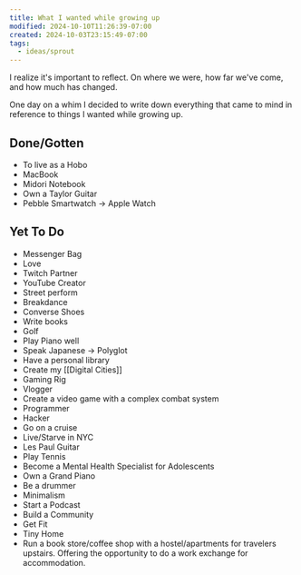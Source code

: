```yaml
---
title: What I wanted while growing up
modified: 2024-10-10T11:26:39-07:00
created: 2024-10-03T23:15:49-07:00
tags:
  - ideas/sprout
---
```

I realize it's important to reflect. On where we were, how far we've come, and how much has changed.

One day on a whim I decided to write down everything that came to mind in reference to things I wanted while growing up.

## Done/Gotten
- To live as a Hobo
- MacBook 
- Midori Notebook
- Own a Taylor Guitar
- Pebble Smartwatch -> Apple Watch
## Yet To Do
- Messenger Bag
- Love
- Twitch Partner
- YouTube Creator
- Street perform
- Breakdance
- Converse Shoes
- Write books
- Golf
- Play Piano well
- Speak Japanese -> Polyglot
- Have a personal library
- Create my [[Digital Cities]]
- Gaming Rig
- Vlogger
- Create a video game with a complex combat system
- Programmer
- Hacker
- Go on a cruise
- Live/Starve in NYC
- Les Paul Guitar
- Play Tennis
- Become a Mental Health Specialist for Adolescents
- Own a Grand Piano
- Be a drummer
- Minimalism
- Start a Podcast
- Build a Community
- Get Fit
- Tiny Home
- Run a book store/coffee shop with a hostel/apartments for travelers upstairs. Offering the opportunity to do a work exchange for accommodation.